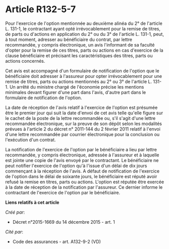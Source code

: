 # Article R132-5-7

Pour l'exercice de l'option mentionnée au deuxième alinéa du 2° de l'article L. 131-1, le contractant ayant opté
irrévocablement pour la remise de titres, de parts ou d'actions en application du 2° ou du 3° de l'article L. 131-1, peut, à
tout moment, adresser au bénéficiaire du contrat, par lettre recommandée, y compris électronique, un avis l'informant de sa
faculté d'opter pour la remise de ces titres, parts ou actions en cas d'exercice de la clause bénéficiaire et précisant les
caractéristiques des titres, parts ou actions concernés. 

Cet avis est accompagné d'un formulaire de notification de l'option que le bénéficiaire doit adresser à l'assureur pour opter
irrévocablement pour une remise de titres, parts ou actions mentionnés au 2° ou 3° de l'article L. 131-1. Un arrêté du
ministre chargé de l'économie précise les mentions minimales devant figurer d'une part dans l'avis, d'autre part dans le
formulaire de notification de l'option. 

La date de réception de l'avis relatif à l'exercice de l'option est présumée être le premier jour qui suit la date d'envoi de
cet avis telle qu'elle figure sur le cachet de la poste de la lettre recommandée ou, s'il s'agit d'une lettre recommandée
électronique, sur la preuve de son dépôt selon les modalités prévues à l'article 2 du décret n° 2011-144 du 2 février 2011
relatif à l'envoi d'une lettre recommandée par courrier électronique pour la conclusion ou l'exécution d'un contrat. 

La notification de l'exercice de l'option par le bénéficiaire a lieu par lettre recommandée, y compris électronique, adressée
à l'assureur et à laquelle est jointe une copie de l'avis envoyé par le contractant. Le bénéficiaire ne peut notifier
l'exercice de l'option qu'à l'issue d'un délai de dix jours commençant à la réception de l'avis. A défaut de notification de
l'exercice de l'option dans le délai de soixante jours, le bénéficiaire est réputé avoir refusé la remise en titres, parts ou
actions. L'option est réputée être exercée à la date de réception de la notification par l'assureur. Ce dernier informe le
contractant de l'exercice de l'option par le bénéficiaire.

**Liens relatifs à cet article**

_Créé par_:

  - Décret n°2015-1669 du 14 décembre 2015 - art. 1

_Cité par_:

  - Code des assurances - art. A132-9-2 (VD)
